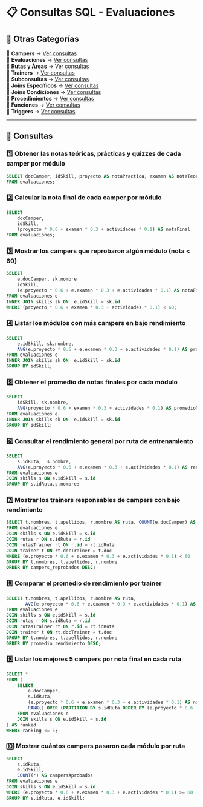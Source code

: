 
# 📋 Consultas SQL - Evaluaciones  

## 📂 Otras Categorías  

📌 **Campers** → [Ver consultas](../../consultas-sql/1.campers/)  
📌 **Evaluaciones** → [Ver consultas](../../consultas-sql/2.evaluaciones/)  
📌 **Rutas y Áreas** → [Ver consultas](../../consultas-sql/3.rutas_Areas/)  
📌 **Trainers** → [Ver consultas](../../consultas-sql/4.trainers/)  
📌 **Subconsultas** → [Ver consultas](../../consultas-sql/5.SubConsultas/)  
📌 **Joins Específicos** → [Ver consultas](../../consultas-sql/7.Joins_específicos/)  
📌 **Joins Condiciones** → [Ver consultas](../../consultas-sql/8.joins_condiciones/)  
📌 **Procedimientos** → [Ver consultas](../../consultas-sql/9.procedimientos/)  
📌 **Funciones** → [Ver consultas](../../consultas-sql/10.funciones/)  
📌 **Triggers** → [Ver consultas](../../consultas-sql/11.triggers/)  

---  

## 📌 Consultas  

### 1️⃣ Obtener las notas teóricas, prácticas y quizzes de cada camper por módulo  
```sql  
SELECT docCamper, idSkill, proyecto AS notaPractica, examen AS notaTeorica, actividades AS notaQuizzes 
FROM evaluaciones; 
```  

### 2️⃣ Calcular la nota final de cada camper por módulo  
```sql  
SELECT 
    docCamper, 
    idSkill, 
    (proyecto * 0.6 + examen * 0.3 + actividades * 0.1) AS notaFinal
FROM evaluaciones;  
```  

### 3️⃣ Mostrar los campers que reprobaron algún módulo (nota < 60)  
```sql  
SELECT 
    e.docCamper, sk.nombre
    idSkill, 
    (e.proyecto * 0.6 + e.examen * 0.3 + e.actividades * 0.1) AS notaFinal
FROM evaluaciones e
INNER JOIN skills sk ON  e.idSkill = sk.id
WHERE (proyecto * 0.6 + examen * 0.3 + actividades * 0.1) < 60;
```  

### 4️⃣ Listar los módulos con más campers en bajo rendimiento  
```sql  
SELECT 
    e.idSkill, sk.nombre,
    AVG(e.proyecto * 0.6 + e.examen * 0.3 + e.actividades * 0.1) AS promedioNotas
FROM evaluaciones e
INNER JOIN skills sk ON  e.idSkill = sk.id
GROUP BY idSkill;
```  

### 5️⃣ Obtener el promedio de notas finales por cada módulo  
```sql  
SELECT 
    idSkill, sk.nombre,
    AVG(proyecto * 0.6 + examen * 0.3 + actividades * 0.1) AS promedioNotas
FROM evaluaciones e
INNER JOIN skills sk ON  e.idSkill = sk.id
GROUP BY idSkill;
```  

### 6️⃣ Consultar el rendimiento general por ruta de entrenamiento  
```sql  
SELECT 
    s.idRuta,  s.nombre,
    AVG(e.proyecto * 0.6 + e.examen * 0.3 + e.actividades * 0.1) AS rendimientoGeneral
FROM evaluaciones e
JOIN skills s ON e.idSkill = s.id
GROUP BY s.idRuta,s.nombre;
```  

### 7️⃣ Mostrar los trainers responsables de campers con bajo rendimiento  
```sql  
SELECT t.nombres, t.apellidos, r.nombre AS ruta, COUNT(e.docCamper) AS campers_reprobados
FROM evaluaciones e
JOIN skills s ON e.idSkill = s.id
JOIN rutas r ON s.idRuta = r.id
JOIN rutasTrainer rt ON r.id = rt.idRuta
JOIN trainer t ON rt.docTrainer = t.doc
WHERE (e.proyecto * 0.6 + e.examen * 0.3 + e.actividades * 0.1) < 60
GROUP BY t.nombres, t.apellidos, r.nombre
ORDER BY campers_reprobados DESC;

```  

### 8️⃣ Comparar el promedio de rendimiento por trainer  
```sql  
SELECT t.nombres, t.apellidos, r.nombre AS ruta,
       AVG(e.proyecto * 0.6 + e.examen * 0.3 + e.actividades * 0.1) AS promedio_rendimiento
FROM evaluaciones e
JOIN skills s ON e.idSkill = s.id
JOIN rutas r ON s.idRuta = r.id
JOIN rutasTrainer rt ON r.id = rt.idRuta
JOIN trainer t ON rt.docTrainer = t.doc
GROUP BY t.nombres, t.apellidos, r.nombre
ORDER BY promedio_rendimiento DESC;
```  

### 9️⃣ Listar los mejores 5 campers por nota final en cada ruta  
```sql  
SELECT *
FROM (
    SELECT 
        e.docCamper, 
        s.idRuta, 
        (e.proyecto * 0.6 + e.examen * 0.3 + e.actividades * 0.1) AS notaFinal,
        RANK() OVER (PARTITION BY s.idRuta ORDER BY (e.proyecto * 0.6 + e.examen * 0.3 + e.actividades * 0.1) DESC) AS ranking
    FROM evaluaciones e
    JOIN skills s ON e.idSkill = s.id
) AS ranked
WHERE ranking <= 5;
```  

### 🔟 Mostrar cuántos campers pasaron cada módulo por ruta  
```sql  
SELECT 
    s.idRuta, 
    e.idSkill, 
    COUNT(*) AS campersAprobados
FROM evaluaciones e
JOIN skills s ON e.idSkill = s.id
WHERE (e.proyecto * 0.6 + e.examen * 0.3 + e.actividades * 0.1) >= 60
GROUP BY s.idRuta, e.idSkill;

```  


